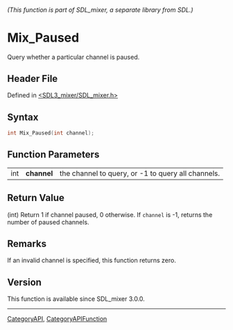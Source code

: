 ###### (This function is part of SDL_mixer, a separate library from SDL.)
# Mix_Paused

Query whether a particular channel is paused.

## Header File

Defined in [<SDL3_mixer/SDL_mixer.h>](https://github.com/libsdl-org/SDL_mixer/blob/main/include/SDL3_mixer/SDL_mixer.h)

## Syntax

```c
int Mix_Paused(int channel);
```

## Function Parameters

|     |             |                                                    |
| --- | ----------- | -------------------------------------------------- |
| int | **channel** | the channel to query, or -1 to query all channels. |

## Return Value

(int) Return 1 if channel paused, 0 otherwise. If `channel` is -1, returns
the number of paused channels.

## Remarks

If an invalid channel is specified, this function returns zero.

## Version

This function is available since SDL_mixer 3.0.0.

----
[CategoryAPI](CategoryAPI), [CategoryAPIFunction](CategoryAPIFunction)

